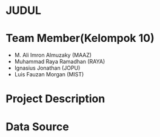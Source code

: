 # JUDUL

# Team Member(Kelompok 10)
- M. Ali Imron Almuzaky (MAAZ)
- Muhammad Raya Ramadhan (RAYA)
- Ignasius Jonathan (JOPU)
- Luis Fauzan Morgan (MIST)

# Project Description 

# Data Source 



